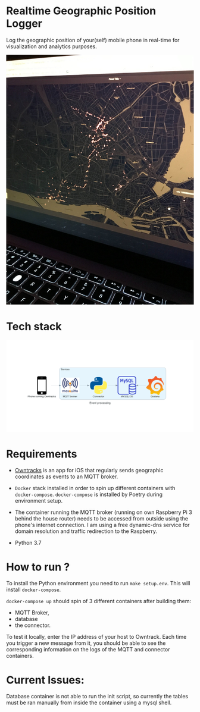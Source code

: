 # Realtime Geographic Position Logger

Log the geographic position of your(self) mobile phone in real-time for visualization and analytics purposes.

![image info](./img/cover.jpg)

# Tech stack

![image info](./img/diagram/event_processing.png)

# Requirements

- [Owntracks](https://owntracks.org/) is an app for iOS that regularly sends geographic coordinates as events to an 
  MQTT broker.

- `Docker` stack installed in order to spin up different containers with `docker-compose`. `docker-compose` is 
installed by Poetry during environment setup.

- The container running the MQTT broker (running on own Raspberry Pi 3 behind the house router) needs to be accessed 
  from outside using the phone's internet connection. I am using a free dynamic-dns service for domain resolution and 
  traffic redirection to the Raspberry.
  
- Python 3.7

# How to run ?

To install the Python environment you need to run `make setup.env`. This will install `docker-compose`.

`docker-compose up` should spin of 3 different containers after building them: 
- MQTT Broker, 
- database 
- the connector.

To test it locally, enter the IP address of your host to Owntrack. Each time you trigger a new message from it, you 
should be able to see the corresponding information on the logs of the MQTT and connector containers. 

# Current Issues:

Database container is not able to run the init script, so currently the tables must be ran manually from inside the 
container using a mysql shell. 


